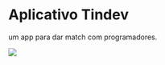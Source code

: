 # Aplicativo Tindev

um app para dar match com programadores.

<img src="https://previews.dropbox.com/p/thumb/AAt7H6FwmSthAZ8OH1aDHrR8kvOqxlzelwbpci9kisnDJrf3GJens-CqKKGnIWkKQJTDRsQJ5kNyNaJ80vDIbway3uAUCM7mBin5p1R3fnYijBwp6IawiT1Cvl99g9KAhw3GwGvLB6L608LT9TdUxHre0G080Rik8WAHse4A6jjLVCZtOWEOYnvYvadWhprxu2Ezg-ps0Pq4GLpAiesKUOA9y9qVQAfzSsrvfXqLeX1Bongk4Gq5DBDfeOg1huO7CZvffuQXpf7hgQWzPG5OhTu7b--0fwgGVOgbPfGvHmqVjVNP4ws1EeWwIjE_Nm2-PhYmtO9mVc8dotBXcJsN-MYF/p.png?fv_content=true&size_mode=5">
